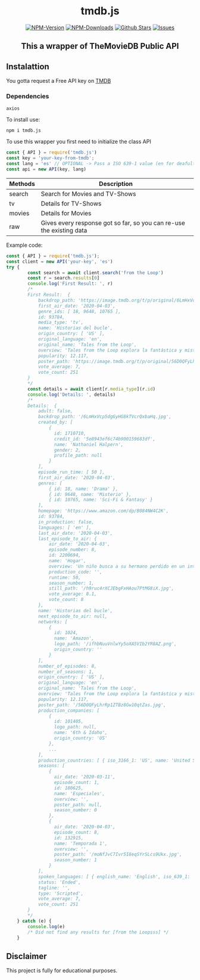 <div align="center">
	<h1>tmdb.js</h1>
   <a href="https://www.npmjs.com/package/tmdb.js"><img src="https://badgen.net/npm/v/tmdb.js?color=red" alt="NPM-Version"/></a>
   <a href="https://www.npmjs.com/package/tmdb.js"><img src="https://badgen.net/npm/dt/tmdb.js?color=red" alt="NPM-Downloads"/></a>
   <a href="https://github.com/iFraan/tmdb.js"><img src="https://badgen.net/github/stars/iFraan/tmdb.js?color=green" alt="Github Stars"/></a>
   <a href="https://github.com/iFraan/tmdb.js/issues"><img src="https://badgen.net/github/issues/iFraan/tmdb.js?color=green" alt="Issues"/></a>
   <h2>This a wrapper of TheMovieDB Public API</h2>
</div>

## Instalattion
You gotta request a Free API key on [TMDB](https://developers.themoviedb.org/3/getting-started/introduction)
### Dependencies
``
axios
``

To install use:
```shell
npm i tmdb.js
```
To use this wrapper you first need to initialize the class API
```js
const { API } = require('tmdb.js')
const key = 'your-key-from-tmdb';
const lang = 'es' // OPTIONAL -> Pass a ISO 639-1 value (en for deafult)
const api = new API(key, lang)
```

| Methods | Description |
| - | - |
| search | Search for Movies and TV-Shows |
| tv | Details for TV-Shows |
| movies | Details for Movies |
| raw | Gives every response got so far, so you can re-use the existing data |

Example code:
```js
const { API } = require('tmdb.js');
const client = new API('your-key', 'es')
try {
        const search = await client.search('from the Loop')
        const r = search.results[0]
        console.log('First Result: ', r)
        /*
        First Result:  {
            backdrop_path: 'https://image.tmdb.org/t/p/original/6LmHxVcp5dgGyHG8kTVcrQxbaHq.jpg',
            first_air_date: '2020-04-03',
            genre_ids: [ 18, 9648, 10765 ],
            id: 93784,
            media_type: 'tv',
            name: 'Historias del bucle',
            origin_country: [ 'US' ],
            original_language: 'en',
            original_name: 'Tales from the Loop',
            overview: 'Tales from the Loop explora la fantástica y misteriosa ciudad y las personas que viven por encima de ‘The Loop’, una máquina construida para desbloquear y explorar los misterios del universo, haciendo posible cosas que anteriormente solo estaban relegadas a la ciencia ficción. Basada en la obra de Simon Stålenhag.',
            popularity: 12.117,
            poster_path: 'https://image.tmdb.org/t/p/original/56D0QFyLhrRp1ZTBz8Gw10qtZas.jpg',
            vote_average: 7,
            vote_count: 251
        }
        */
        const details = await client[r.media_type](r.id)
        console.log('Details: ', details)
        /* 
        Details:  {
            adult: false,
            backdrop_path: '/6LmHxVcp5dgGyHG8kTVcrQxbaHq.jpg',
            created_by: [
                {
                  id: 1710710,
                  credit_id: '5e8943ef6c74b900159683df',
                  name: 'Nathaniel Halpern',
                  gender: 2,
                  profile_path: null
                }
            ],
            episode_run_time: [ 50 ],
            first_air_date: '2020-04-03',
            genres: [
                { id: 18, name: 'Drama' },
                { id: 9648, name: 'Misterio' },
                { id: 10765, name: 'Sci-Fi & Fantasy' }
            ],
            homepage: 'https://www.amazon.com/dp/B084NW4C2K',
            id: 93784,
            in_production: false,
            languages: [ 'en' ],
            last_air_date: '2020-04-03',
            last_episode_to_air: {
            	air_date: '2020-04-03',
            	episode_number: 8,
            	id: 2200694,
            	name: 'Hogar',
            	overview: 'Un niño busca a su hermano perdido en un intento por recuperar el pasado.',
            	production_code: '',
            	runtime: 50,
            	season_number: 1,
            	still_path: '/h9ruc4rXCJEbgFxHAou7PtMG8iX.jpg',
            	vote_average: 8.1,
            	vote_count: 8
			},
			name: 'Historias del bucle',
			next_episode_to_air: null,
			networks: [
			    {
			      id: 1024,
			      name: 'Amazon',
			      logo_path: '/ifhbNuuVnlwYy5oXA5VIb2YR8AZ.png',
			      origin_country: ''
			    }
			],
			number_of_episodes: 8,
			number_of_seasons: 1,
			origin_country: [ 'US' ],
			original_language: 'en',
			original_name: 'Tales from the Loop',
			overview: 'Tales from the Loop explora la fantástica y misteriosa ciudad y l			personas 	que viven por encima de ‘The Loop’, una máquina construida pa			desbloquear y explorar los 	misterios del universo, haciendo posible cosas q			anteriormente solo estaban relegadas a 	la ciencia ficción. Basada en la obra 			Simon Stålenhag.',
			popularity: 12.117,
			poster_path: '/56D0QFyLhrRp1ZTBz8Gw10qtZas.jpg',
			production_companies: [
			    {
			      id: 101405,
			      logo_path: null,
			      name: '6th & Idaho',
			      origin_country: 'US'
			    },
			    ...
			],
			production_countries: [ { iso_3166_1: 'US', name: 'United States of America' } ],
			seasons: [
			    {
			      air_date: '2020-03-11',
			      episode_count: 1,
			      id: 180625,
			      name: 'Especiales',
			      overview: '',
			      poster_path: null,
			      season_number: 0
			    },
			    {
			      air_date: '2020-04-03',
			      episode_count: 8,
			      id: 132915,
			      name: 'Temporada 1',
			      overview: '',
			      poster_path: '/moNfJvC7Ivr5I8eqSYrSLcs9Ukx.jpg',
			      season_number: 1
			    }
			],
			spoken_languages: [ { english_name: 'English', iso_639_1: 'en', name: 'English' } ],
			status: 'Ended',
			tagline: '',
			type: 'Scripted',
			vote_average: 7,
			vote_count: 251
        }
        */
    } catch (e) {
        console.log(e) 
        /* Did not find any results for [from the Loopsss] */
    }
```



## Disclaimer
This project is fully for educational purposes.